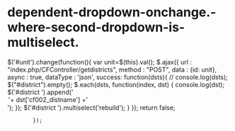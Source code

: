 # dependent-dropdown-onchange.-where-second-dropdown-is-multiselect.

  $('#unit').change(function(){ 
                var unit=$(this).val();
               $.ajax({
                    url : "<?php echo base_url();?>index.php/CFController/getdistricts",
                    method : "POST",
                    data : {id: unit},
                    async : true,
                    dataType : 'json',
                    success: function(dsts){
//                        console.log(dsts);
                      $("#district").empty();
                       $.each(dsts, function(index, dst) {
                           console.log(dst);
                         $('#district ').append('<option value="'+ dst['cf002_distcode'] +'">'+ dst['cf002_distname'] +'</option>');
                        });
                         $('#district ').multiselect('rebuild');
                      }
                 }); 
                return false;
             
            }); 
